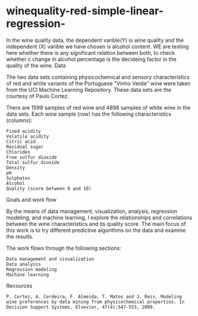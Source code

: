 # winequality-red-simple-linear-regression-
In the wine quality data, the dependent varible(Y) is wine quality and the independent (X) varible we have chosen is alcohol content.
WE are testing here whether there is any significant relation between both, to check whether c change in alcohol percentage is the decideing factor
in the quality of the wine.
Data

The two data sets containing physicochemical and sensory characteristics of red and white variants of the Portuguese "Vinho Verde" wine were taken from the UCI Machine Learning Repository. These data sets are the courtesy of Paulo Cortez.

There are 1599 samples of red wine and 4898 samples of white wine in the data sets. Each wine sample (row) has the following characteristics (columns):

    Fixed acidity
    Volatile acidity
    Citric acid
    Residual sugar
    Chlorides
    Free sulfur dioxide
    Total sulfur dioxide
    Density
    pH
    Sulphates
    Alcohol
    Quality (score between 0 and 10)

Goals and work flow

By the means of data management, visualization, analysis, regression modeling, and machine learning, I explore the relationships and correlations between the wine characteristics and its quality score. The main focus of this work is to try different predictive algorithms on the data and examine the resutls.

The work flows through the following sections:

    Data management and visualization
    Data analysis
    Regression modeling
    Machine learning

Recources

    P. Cortez, A. Cerdeira, F. Almeida, T. Matos and J. Reis. Modeling wine preferences by data mining from physicochemical properties. In Decision Support Systems, Elsevier, 47(4):547-553, 2009.
